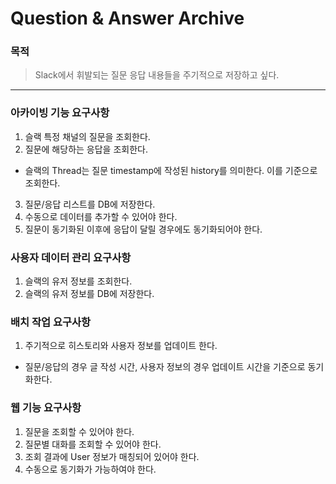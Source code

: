 # Question & Answer Archive

### 목적

> Slack에서 휘발되는 질문 응답 내용들을 주기적으로 저장하고 싶다.

---

### 아카이빙 기능 요구사항

1. 슬랙 특정 채널의 질문을 조회한다.
2. 질문에 해당하는 응답을 조회한다.
 - 슬랙의 Thread는 질문 timestamp에 작성된 history를 의미한다. 이를 기준으로 조회한다. 
3. 질문/응답 리스트를 DB에 저장한다.
4. 수동으로 데이터를 추가할 수 있어야 한다.
5. 질문이 동기화된 이후에 응답이 달릴 경우에도 동기화되어야 한다.

### 사용자 데이터 관리 요구사항

1. 슬랙의 유저 정보를 조회한다.
2. 슬랙의 유저 정보를 DB에 저장한다.

### 배치 작업 요구사항
 
1. 주기적으로 히스토리와 사용자 정보를 업데이트 한다. 
 - 질문/응답의 경우 글 작성 시간, 사용자 정보의 경우 업데이트 시간을 기준으로 동기화한다.

### 웹 기능 요구사항

1. 질문을 조회할 수 있어야 한다.
2. 질문별 대화를 조회할 수 있어야 한다.
3. 조회 결과에 User 정보가 매칭되어 있어야 한다.
4. 수동으로 동기화가 가능하여야 한다.
